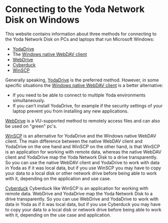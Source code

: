# Connecting to the Yoda Network Disk on Windows

This website contains information about three methods for connecting to
the Yoda Network Disk on PCs and laptops that run Microsoft Windows:
- [YodaDrive](yoda-disk-yodadrive.md)
- The [Windows native WebDAV client](yoda-disk-windowsnative.md)
- [WebDrive](yoda-disk-webdrive.md)
- [Cyberduck](yoda-disk-cyberduck.md)
- [WinSCP](yoda-disk-winscp.md)

Generally speaking, [YodaDrive](yoda-disk-yodadrive.md) is the preferred method. However, in some specific situations the [Windows native WebDAV client](yoda-disk-windowsnative.md) is a better alternative: 
- If you need to be able to connect to multiple Yoda environments simultaneously.
- If you can't install YodaDrive, for example if the security settings of your laptop
  prevent you from installing any new applications.

[WebDrive](yoda-disk-webdrive.md) is a VU-supported method to remotely access files and can also be used on "green" pc's. 

[WinSCP](yoda-disk-winscp.md) is an alternative for YodaDrive and the Windows native WebDAV client. The main difference
between the native
WebDAV client and YodaDrive on the one hand and WinSCP on the other hand, is that WinSCP is an application for working
with remote data, whereas the native WebDAV client and YodaDrive map the Yoda Network Disk to a drive transparently.
So you can use the native WebDAV client and YodaDrive to work with data in Yoda as if it was local data, but if you use 
WinSCP you may have to copy your data to a local disk or other network drive before being able to work with it, 
depending on the application and use case.

[Cyberduck](yoda-disk-cyberduck.md) Cyberduck like WinSCP is an application for working with remote data. 
WebDrive and YodaDrive map the Yoda Network Disk to a drive transparently. So you can use WebDrive and 
YodaDrive to work with data in Yoda as if it was local data, but if you use
Cyberduck you may have to copy your data to a local disk or network drive before being able to work with it,
depending on the use case and application.